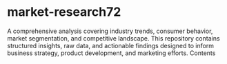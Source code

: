 # market-research72
A comprehensive analysis covering industry trends, consumer behavior, market segmentation, and competitive landscape. This repository contains structured insights, raw data, and actionable findings designed to inform business strategy, product development, and marketing efforts.  Contents

